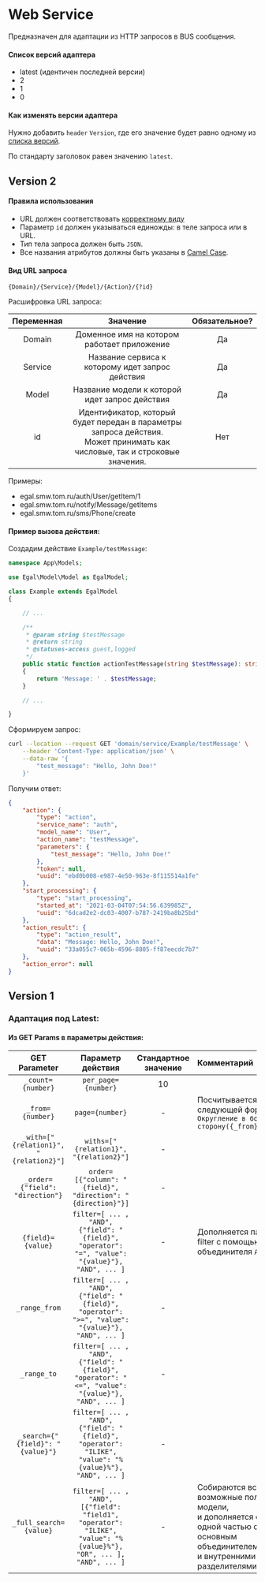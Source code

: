 # Web Service

Предназначен для адаптации из HTTP запросов в BUS сообщения.

#### Список версий адаптера

* latest (идентичен последней версии)
* 2
* 1
* 0

#### Как изменять версии адаптера

Нужно добавить `header` `Version`, где его значение будет равно одному
из [списка версий](#Список-версий-адаптера).

По стандарту заголовок равен значению `latest`.

## Version 2

#### Правила использования

* URL должен соответствовать [корректному виду](#Вид-url-запроса)
* Параметр `id` должен указываться единожды: в теле запроса или в URL.
* Тип тела запроса должен быть `JSON`.
* Все названия атрибутов должны быть указаны в
  [Camel Case](https://ru.wikipedia.org/wiki/CamelCase).

#### Вид URL запроса

```
{Domain}/{Service}/{Model}/{Action}/{?id}
```

Расшифровка URL запроса:

| Переменная |                                                           Значение                                                            | Обязательное? |
|:----------:|:-----------------------------------------------------------------------------------------------------------------------------:|:-------------:|
|   Domain   |                                          Доменное имя на котором работает приложение                                          |      Да       |
|  Service   |                                       Название сервиса к которому идет запрос действия                                        |      Да       |
|   Model    |                                        Название модели к которой идет запрос действия                                         |      Да       |
|     id     | Идентификатор, который будет передан в параметры запроса действия.<br>Может принимать как числовые, так и строковые значения. |      Нет      |

Примеры:
* egal.smw.tom.ru/auth/User/getItem/1
* egal.smw.tom.ru/notify/Message/getItems
* egal.smw.tom.ru/sms/Phone/create

#### Пример вызова действия:

Создадим действие `Example/testMessage`:

```php
namespace App\Models;

use Egal\Model\Model as EgalModel;

class Example extends EgalModel
{

    // ...

    /**
     * @param string $testMessage
     * @return string
     * @statuses-access guest,logged
     */
    public static function actionTestMessage(string $testMessage): string
    {
        return 'Message: ' . $testMessage;
    }

    // ...

}
```

Сформируем запрос:

```bash
curl --location --request GET 'domain/service/Example/testMessage' \
    --header 'Content-Type: application/json' \
    --data-raw '{
        "test_message": "Hello, John Doe!"
    }'
```

Получим ответ:

```json
{
    "action": {
        "type": "action",
        "service_name": "auth",
        "model_name": "User",
        "action_name": "testMessage",
        "parameters": {
            "test_message": "Hello, John Doe!"
        },
        "token": null,
        "uuid": "ebd0b008-e987-4e50-963e-8f115514a1fe"
    },
    "start_processing": {
        "type": "start_processing",
        "started_at": "2021-03-04T07:54:56.639985Z",
        "uuid": "6dcad2e2-dc03-4007-b787-2419ba8b25bd"
    },
    "action_result": {
        "type": "action_result",
        "data": "Message: Hello, John Doe!",
        "uuid": "33a055c7-065b-4596-8805-ff87eecdc7b7"
    },
    "action_error": null
}
```

## Version 1

### Адаптация под Latest:

#### Из GET Params в параметры действия:

|             GET Parameter              |                                                 Параметр действия                                                  | Стандартное значение | Комментарий                                                                                                                                     |
|:--------------------------------------:|:------------------------------------------------------------------------------------------------------------------:|:--------------------:|:------------------------------------------------------------------------------------------------------------------------------------------------|
|           `_count={number}`            |                                                `per_page={number}`                                                 |          10          |                                                                                                                                                 |
|            `_from={number}`            |                                                  `page={number}`                                                   |          -           | Посчитывается по следующей формуле:<br>`Округление в большую сторону({_from}/(_count))`                                                         |
| `_with=["{relation1}", "{relation2}"]` |                                       `withs=["{relation1}", "{relation2}"]`                                       |          -           |                                                                                                                                                 |
|    `_order={"field": "direction"}`     |                            `order=[{"column": "{field}", "direction": "{direction}"}]`                             |          -           |                                                                                                                                                 |
|           `{field}={value}`            |          `filter=[ ... , "AND", {"field": "{field}", "operator": "=", "value": "{value}"}, "AND", ... ]`           |          -           | Дополняется параметр filter с помощью объединителя `AND`.                                                                                       |
|             `_range_from`              |          `filter=[ ... , "AND", {"field": "{field}", "operator": ">=", "value": "{value}"}, "AND", ... ]`          |          -           |                                                                                                                                                 |
|              `_range_to`               |          `filter=[ ... , "AND", {"field": "{field}", "operator": "<=", "value": "{value}"}, "AND", ... ]`          |          -           |                                                                                                                                                 |
|    `_search={"{field}": "{value}"}`    |       `filter=[ ... , "AND", {"field": "{field}", "operator": "ILIKE", "value": "%{value}%"}, "AND", ... ]`        |          -           |                                                                                                                                                 |
|         `_full_search={value}`         | `filter=[ ... , "AND", [{"field": "field1", "operator": "ILIKE", "value": "%{value}%"}, "OR", ... ], "AND", ... ]` |          -           | Собираются все возможные поля у модели,<br>и дополняется фильтр одной частью с основным объединителем `AND`<br>и внутренними разделителями `OR` |

